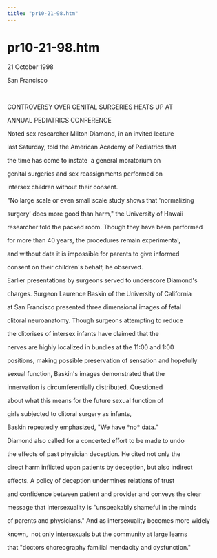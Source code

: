 ```yaml
---
title: "pr10-21-98.htm"
---
```


# pr10-21-98.htm

  
21 October 1998  
  
San Francisco  
  
&nbsp;  


CONTROVERSY OVER GENITAL SURGERIES HEATS UP AT  
  
ANNUAL PEDIATRICS CONFERENCE  


Noted sex researcher Milton Diamond, in an invited lecture  
  
last Saturday, told the American Academy of Pediatrics that  
  
the time has come to instate&nbsp; a general moratorium on  
  
genital surgeries and sex reassignments performed on  
  
intersex children without their consent.  


"No large scale or even small scale study shows that 'normalizing  
  
surgery' does more good than harm," the University of Hawaii  
  
researcher told the packed room. Though they have been performed  
  
for more than 40 years, the procedures remain experimental,  
  
and without data it is impossible for parents to give informed  
  
consent on their children's behalf, he observed.  


Earlier presentations by surgeons served to underscore Diamond's  
  
charges. Surgeon Laurence Baskin of the University of California  
  
at San Francisco presented three dimensional images of fetal  
  
clitoral neuroanatomy. Though surgeons attempting to reduce  
  
the clitorises of intersex infants have claimed that the  
  
nerves are highly localized in bundles at the 11:00 and 1:00  
  
positions, making possible preservation of sensation and hopefully  
  
sexual function, Baskin's images demonstrated that the  
  
innervation is circumferentially distributed. Questioned  
  
about what this means for the future sexual function of  
  
girls subjected to clitoral surgery as infants,  
  
Baskin repeatedly emphasized, "We have \*no\* data."  


Diamond also called for a concerted effort to be made to undo  
  
the effects of past physician deception. He cited not only the  
  
direct harm inflicted upon patients by deception, but also indirect  
  
effects. A policy of deception undermines relations of trust  
  
and confidence between patient and provider and conveys the clear  
  
message that intersexuality is "unspeakably shameful in the minds  
  
of parents and physicians." And as intersexuality becomes more widely  
  
known,&nbsp; not only intersexuals but the community at large learns  
  
that "doctors choreography familial mendacity and dysfunction."  
  
&nbsp;